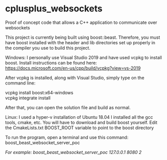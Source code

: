 # cplusplus_websockets
Proof of concept code that allows a C++ application to communicate over websockets

This project is currently being built using boost::beast.
Therefore, you must have boost installed with the header and lib directories set up properly in the compiler you use to build this project.

Windows:
I personally use Visual Studio 2019 and have used vcpkg to install boost.
Install instructions can be found here:
https://docs.microsoft.com/en-us/cpp/build/vcpkg?view=vs-2019

After vcpkg is installed, along with Visual Studio, simply type on the command line:

vcpkg install boost:x64-windows  
vcpkg integrate install  

After that, you can open the solution file and build as normal.

Linux: 
I used a hyper-v installation of Ubuntu 18.04 
I installed all the gcc tools, cmake, etc. 
You will have to download and build boost yourself. 
Edit the CmakeLists.txt BOOST_ROOT variable to point to the boost directory 

To run the program, open a terminal and use this command: 
boost_beast_websocket_server_poc <address> <port> <threads> 

For example: 
boost_beast_websocket_server_poc 127.0.0.1 8080 2 
